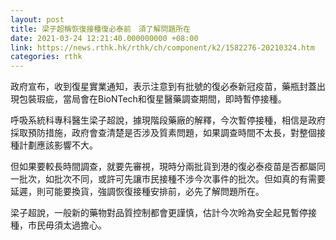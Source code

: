 ```yaml
---
layout: post
title: 梁子超稱恢復接種復必泰前　須了解問題所在
date: 2021-03-24 12:21:40.000000000 +08:00
link: https://news.rthk.hk/rthk/ch/component/k2/1582276-20210324.htm
categories: rthk
---
```


政府宣布，收到復星實業通知，表示注意到有批號的復必泰新冠疫苗，藥瓶封蓋出現包裝瑕疵，當局會在BioNTech和復星醫藥調查期間，即時暫停接種。

呼吸系統科專科醫生梁子超說，據現階段藥廠的解釋，今次暫停接種，相信是政府採取預防措施，政府會查清楚是否涉及質素問題，如果調查時間不太長，對整個接種計劃應該影響不大。

但如果要較長時間調查，就要先審視，現時分兩批貨到港的復必泰疫苗是否都屬同一批次，如批次不同，或許可先讓市民接種不涉今次事件的批次。但如真的有需要延遲，則可能要換貨，強調恢復接種安排前，必先了解問題所在。

梁子超說，一般新的藥物對品質控制都會更謹慎，估計今次昤為安全起見暫停接種，市民毋須太過擔心。

